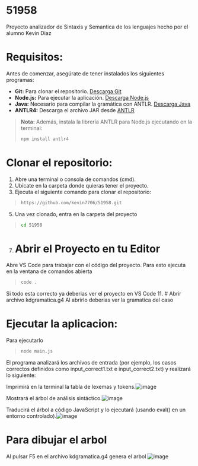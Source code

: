 # 51958
Proyecto analizador de Sintaxis y Semantica de los lenguajes hecho por el alumno Kevin Diaz
# Requisitos:
Antes de comenzar, asegúrate de tener instalados los siguientes programas:

- **Git:** Para clonar el repositorio. [Descarga Git](https://git-scm.com/)
- **Node.js:** Para ejecutar la aplicación. [Descarga Node.js](https://nodejs.org/)
- **Java:** Necesario para compilar la gramática con ANTLR. [Descarga Java](https://www.oracle.com/java/technologies/javase-downloads.html)
- **ANTLR4:** Descarga el archivo JAR desde [ANTLR](https://www.antlr.org/download.html)

> **Nota:** Además, instala la librería ANTLR para Node.js ejecutando en la terminal:
> 
> ```bash
> npm install antlr4
# Clonar el repositorio:
1. Abre una terminal o consola de comandos (cmd).
2. Ubícate en la carpeta donde quieras tener el proyecto.
3. Ejecuta el siguiente comando para clonar el repositorio:
> ```bash
> https://github.com/kevin7706/51958.git
5. Una vez clonado, entra en la carpeta del proyecto
> ```bash
> cd 51958
7. # Abrir el Proyecto en tu Editor
Abre VS Code para trabajar con el código del proyecto. Para esto ejecuta en la ventana
de comandos abierta
> ```bash
> code .
Si todo esta correcto ya deberias ver el proyecto en VS Code
11. # Abrir archivo kdgramatica.g4
Al abrirlo deberias ver la gramatica del caso
# Ejecutar la aplicacion:
Para ejecutarlo 
>```bash
> node main.js
El programa analizará los archivos de entrada (por ejemplo, los casos correctos definidos como input_correct1.txt e input_correct2.txt) y realizará lo siguiente:

Imprimirá en la terminal la tabla de lexemas y tokens.![image](https://github.com/user-attachments/assets/fa4a322f-7e5b-4b9c-ab0b-9ae043971c68)


Mostrará el árbol de análisis sintáctico.![image](https://github.com/user-attachments/assets/8edcc411-5ec6-497f-97a3-ee91ebe98823)


Traducirá el árbol a código JavaScript y lo ejecutará (usando eval() en un entorno controlado).![image](https://github.com/user-attachments/assets/bdd6e3f0-f3f5-4ae0-8b61-344e0964fae8)

# Para dibujar el arbol
Al pulsar F5 en el archivo kdgramatica.g4 genera el arbol ![image](https://github.com/user-attachments/assets/f7738230-66df-4f4d-8adf-0af8b122bee9)
